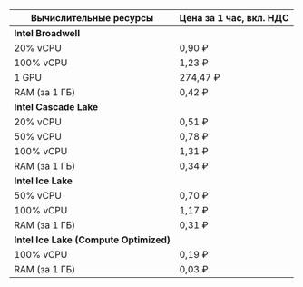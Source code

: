 | Вычислительные ресурсы | Цена за 1 час, вкл. НДС |
|------------------------|-------------------------|
| **Intel Broadwell**                              |
| 20% vCPU               | 0,90 ₽                  |
| 100% vCPU              | 1,23 ₽                  |
| 1 GPU                  | 274,47 ₽                |
| RAM (за 1 ГБ)          | 0,42 ₽                  |
| **Intel Cascade Lake**                           |
| 20% vCPU               | 0,51 ₽                  |
| 50% vCPU               | 0,78 ₽                  |
| 100% vCPU              | 1,31 ₽                  |
| RAM (за 1 ГБ)          | 0,34 ₽                  |
| **Intel Ice Lake**                               |
| 50% vCPU               | 0,70 ₽                  |
| 100% vCPU              | 1,17 ₽                  |
| RAM (за 1 ГБ)          | 0,31 ₽                  |
| **Intel Ice Lake (Compute Optimized)** |
| 100% vCPU | 0,19 ₽ |
| RAM (за 1 ГБ) | 0,03 ₽ |
